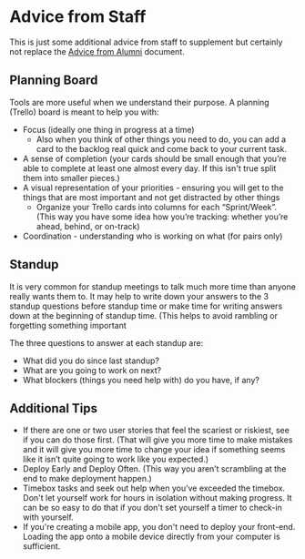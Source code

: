 # Advice from Staff

This is just some additional advice from staff to supplement but certainly not replace the [Advice from Alumni](advice-from-alumni.md) document.


## Planning Board

Tools are more useful when we understand their purpose. A planning (Trello) board is meant to help you with:

* Focus (ideally one thing in progress at a time) 
    * Also when you think of other things you need to do, you can add a card to the backlog real quick and come back to your current task.
* A sense of completion (your cards should be small enough that you’re able to complete at least one almost every day.  If this isn't true split them into smaller pieces.)
* A visual representation of your priorities - ensuring you will get to the things that are most important and not get distracted by other things
    * Organize your Trello cards into columns for each “Sprint/Week”. (This way you have some idea how you’re tracking: whether you’re ahead, behind, or on-track)
* Coordination - understanding who is working on what (for pairs only)

## Standup

It is very common for standup meetings to talk much more time than anyone really wants them to. It may help to write down your answers to the 3 standup questions before standup time or make time for writing answers down at the beginning of standup time. (This helps to avoid rambling or forgetting something important

The three questions to answer at each standup are:
* What did you do since last standup?
* What are you going to work on next?
* What blockers (things you need help with) do you have, if any?

## Additional Tips

* If there are one or two user stories that feel the scariest or riskiest, see if you can do those first. (That will give you more time to make mistakes and it will give you more time to change your idea if something seems like it isn’t quite going to work like you expected.)
* Deploy Early and Deploy Often. (This way you aren’t scrambling at the end to make deployment happen.)
* Timebox tasks and seek out help when you’ve exceeded the timebox. Don't let yourself work for hours in isolation without making progress. It can be so easy to do that if you don't set yourself a timer to check-in with yourself.
* If you're creating a mobile app, you don't need to deploy your front-end. Loading the app onto a mobile device directly from your computer is sufficient.

